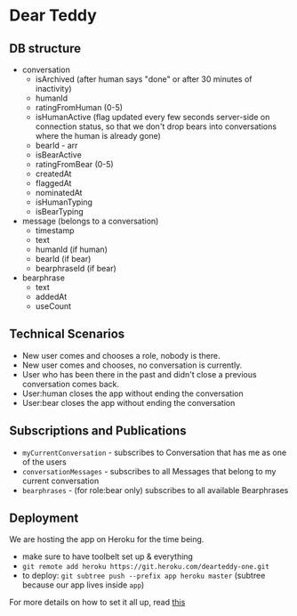 # Dear Teddy

## DB structure

* conversation
    - isArchived (after human says "done" or after 30 minutes of inactivity)
    - humanId
    - ratingFromHuman (0-5)
    - isHumanActive (flag updated every few seconds server-side on connection status, so that we don't drop bears into conversations where the human is already gone)
    - bearId - arr
    - isBearActive
    - ratingFromBear (0-5)
    - createdAt
    - flaggedAt
    - nominatedAt
    - isHumanTyping
    - isBearTyping
* message (belongs to a conversation)
    - timestamp
    - text
    - humanId (if human)
    - bearId (if bear)
    - bearphraseId (if bear)
* bearphrase
    - text
    - addedAt
    - useCount

## Technical Scenarios

* New user comes and chooses a role, nobody is there.
* New user comes and chooses, no conversation is currently. 
* User who has been there in the past and didn't close a previous conversation comes back.
* User:human closes the app without ending the conversation 
* User:bear closes the app without ending the conversation

## Subscriptions and Publications

* `myCurrentConversation` - subscribes to Conversation that has me as one of the users
* `conversationMessages` - subscribes to all Messages that belong to my current conversation
* `bearphrases` - (for role:bear only) subscribes to all available Bearphrases

## Deployment

We are hosting the app on Heroku for the time being.

* make sure to have toolbelt set up & everything
* `git remote add heroku https://git.heroku.com/dearteddy-one.git`
* to deploy: `git subtree push --prefix app heroku master` (subtree because our app lives inside `app`)

For more details on how to set it all up, read [this](http://justmeteor.com/blog/deploy-to-production-on-heroku/)
